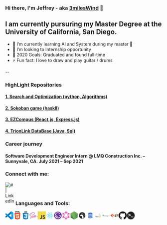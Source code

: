 ### Hi there, I'm Jeffrey - aka [3milesWind][website] 👋 

## I am currently pursuring my Master Degree at the University of California, San Diego.

- 🌱 I’m currently learning AI and System during my master 🤣
- 👯 I’m looking to Internship opportunity 
- 🥅 2020 Goals: Graduated and found full-time
- ⚡ Fun fact: I love to draw and play guitar / drums

--
### HighLight Repositories
#### [1. Search and Optimization (python, Algorithms)][Search-and-Optimization]
#### [2. Sokoban game (haskll)][Sokoban-game]
#### [3. EZCompus (React.js, Express.js)][EzCompus]
#### [4. TrionLink DataBase (Java, Sql)][Database]
<!--END_SECTION:activity-->
 
 ### Career journey
 #### Software Development Engineer Intern @ LMQ Construction Inc. – Sunnyvale, CA.  July 2021 – Sep 2021

### Connect with me:

<!-- [<img align="left" alt="#" width="22px" src="https://raw.githubusercontent.com/iconic/open-iconic/master/svg/globe.svg" />][website] -->
[<img align="left" alt="# | LinkedIn" background-color="blue" color ="blue"  width="33px" src="https://cdn.jsdelivr.net/npm/simple-icons@v3/icons/linkedin.svg" />][linkedin]


<br />
<br />

### Languages and Tools:

[<img align="left" alt="Visual Studio Code" width="26px" src="https://raw.githubusercontent.com/github/explore/80688e429a7d4ef2fca1e82350fe8e3517d3494d/topics/visual-studio-code/visual-studio-code.png" />][webdevplaylist]
[<img align="left" alt="HTML5" width="26px" src="https://raw.githubusercontent.com/github/explore/80688e429a7d4ef2fca1e82350fe8e3517d3494d/topics/html/html.png" />][webdevplaylist]
[<img align="left" alt="CSS3" width="26px" src="https://raw.githubusercontent.com/github/explore/80688e429a7d4ef2fca1e82350fe8e3517d3494d/topics/css/css.png" />][cssplaylist]
[<img align="left" alt="Sass" width="26px" src="https://raw.githubusercontent.com/github/explore/80688e429a7d4ef2fca1e82350fe8e3517d3494d/topics/sass/sass.png" />][cssplaylist]
[<img align="left" alt="JavaScript" width="26px" src="https://raw.githubusercontent.com/github/explore/80688e429a7d4ef2fca1e82350fe8e3517d3494d/topics/javascript/javascript.png" />][jsplaylist]
[<img align="left" alt="React" width="26px" src="https://raw.githubusercontent.com/github/explore/80688e429a7d4ef2fca1e82350fe8e3517d3494d/topics/react/react.png" />][reactplaylist]
[<img align="left" alt="Gatsby" width="26px" src="https://raw.githubusercontent.com/github/explore/e94815998e4e0713912fed477a1f346ec04c3da2/topics/gatsby/gatsby.png" />][webdevplaylist]
[<img align="left" alt="GraphQL" width="26px" src="https://raw.githubusercontent.com/github/explore/80688e429a7d4ef2fca1e82350fe8e3517d3494d/topics/graphql/graphql.png" />][webdevplaylist]
[<img align="left" alt="Node.js" width="26px" src="https://raw.githubusercontent.com/github/explore/80688e429a7d4ef2fca1e82350fe8e3517d3494d/topics/nodejs/nodejs.png" />][webdevplaylist]
[<img align="left" alt="Deno" width="26px" src="https://raw.githubusercontent.com/github/explore/361e2821e2dea67711cde99c9c40ed357061cf27/topics/deno/deno.png" />][webdevplaylist]
[<img align="left" alt="SQL" width="26px" src="https://raw.githubusercontent.com/github/explore/80688e429a7d4ef2fca1e82350fe8e3517d3494d/topics/sql/sql.png" />][webdevplaylist]
[<img align="left" alt="MySQL" width="26px" src="https://raw.githubusercontent.com/github/explore/80688e429a7d4ef2fca1e82350fe8e3517d3494d/topics/mysql/mysql.png" />][webdevplaylist]
[<img align="left" alt="MongoDB" width="26px" src="https://raw.githubusercontent.com/github/explore/80688e429a7d4ef2fca1e82350fe8e3517d3494d/topics/mongodb/mongodb.png" />][webdevplaylist]
[<img align="left" alt="Git" width="26px" src="https://raw.githubusercontent.com/github/explore/80688e429a7d4ef2fca1e82350fe8e3517d3494d/topics/git/git.png" />][webdevplaylist]
[<img align="left" alt="GitHub" width="26px" src="https://raw.githubusercontent.com/github/explore/78df643247d429f6cc873026c0622819ad797942/topics/github/github.png" />][webdevplaylist]
[<img align="left" alt="Terminal" width="26px" src="https://raw.githubusercontent.com/github/explore/80688e429a7d4ef2fca1e82350fe8e3517d3494d/topics/terminal/terminal.png" />][webdevplaylist]

<br />
<br />

[Search-and-Optimization]: https://github.com/3milesWind/Seach_and_Optimization
[Sokoban-game]:https://github.com/3milesWind/Sokoban-game
[Database]: https://github.com/3milesWind/TrionLink-DataBase
[website]: https://www.linkedin.com/in/4645/
[linkedin]: https://www.linkedin.com/in/4645/
[EzCompus]: https://github.com/UCSD-Code-Farmers
[webdevplaylist]: #
[jsplaylist]: #
[cssplaylist]: #
[reactplaylist]: #
